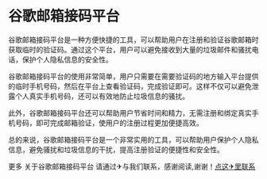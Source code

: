 # 谷歌邮箱接码平台

谷歌邮箱接码平台是一种方便快捷的工具，可以帮助用户在注册和验证谷歌邮箱时获取临时的验证码。通过这个平台，用户可以避免接收到大量的垃圾邮件和骚扰电话，保护个人隐私信息的安全性。

谷歌邮箱接码平台的使用非常简单，用户只需要在需要验证码的地方输入平台提供的临时手机号码，然后在平台上查看验证码，完成验证即可。这样不仅可以避免泄露个人真实手机号码，还可以有效地防止垃圾信息的骚扰。

此外，谷歌邮箱接码平台还可以帮助用户节省时间和精力，无需注册和绑定真实手机号码，即可完成邮箱验证，使用户的注册过程更加便捷高效。

总的来说，谷歌邮箱接码平台是一个非常实用的工具，可以帮助用户保护个人隐私信息，避免骚扰和垃圾信息的干扰，提高注册验证的便捷性和安全性。

更多 关于谷歌邮箱接码平台 请通过✈与我们联系，感谢阅读,谢谢！[点这✈里联系](https://gg.k02.cc)